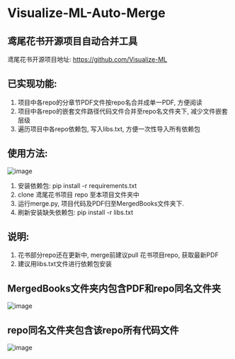 # Visualize-ML-Auto-Merge
## 鸢尾花书开源项目自动合并工具
鸢尾花书开源项目地址: https://github.com/Visualize-ML
## 已实现功能:
1. 项目中各repo的分章节PDF文件按repo名合并成单一PDF, 方便阅读
2. 项目中各repo的嵌套文件路径代码文件合并至repo名文件夹下, 减少文件嵌套层级
3. 遍历项目中各repo依赖包, 写入libs.txt, 方便一次性导入所有依赖包

## 使用方法:
![image](https://user-images.githubusercontent.com/24363184/236681866-4d241ae0-4557-4b58-9279-bd3928b9deec.png)
1. 安装依赖包: pip install -r requirements.txt
2. clone 鸢尾花书项目 repo 至本项目文件夹中
3. 运行merge.py, 项目代码及PDF归至MergedBooks文件夹下. 
4. 刷新安装缺失依赖包: pip install -r libs.txt

## 说明:
1. 花书部分repo还在更新中, merge前建议pull 花书项目repo, 获取最新PDF
2. 建议用libs.txt文件进行依赖包安装

## MergedBooks文件夹内包含PDF和repo同名文件夹
![image](https://user-images.githubusercontent.com/24363184/236681923-dbedcd97-e401-4d45-ab2e-40526d48297a.png)
## repo同名文件夹包含该repo所有代码文件
![image](https://user-images.githubusercontent.com/24363184/236681934-3cd2ed37-e854-4199-9ea2-e360e157f616.png)
